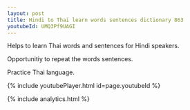 ```yaml
---
layout: post
title: Hindi to Thai learn words sentences dictionary 863 
youtubeId: UMQ3Pf9UAGI
---
```

 
 
Helps to learn Thai words and sentences for Hindi speakers.

Opportunitiy to repeat the words sentences. 

Practice Thai language. 
 
{% include youtubePlayer.html id=page.youtubeId %}
 
 
{% include analytics.html %}